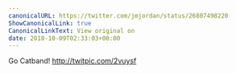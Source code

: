 ```yaml
---
canonicalURL: https://twitter.com/jmjordan/status/26807498220
ShowCanonicalLink: true
CanonicalLinkText: View original on
date: 2010-10-09T02:33:03+00:00
---
```

Go Catband! http://twitpic.com/2vuysf